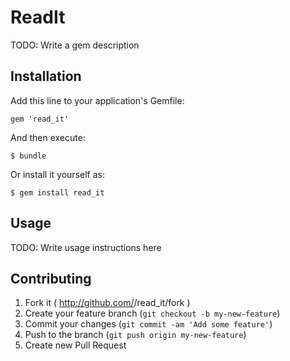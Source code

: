 # ReadIt

TODO: Write a gem description

## Installation

Add this line to your application's Gemfile:

    gem 'read_it'

And then execute:

    $ bundle

Or install it yourself as:

    $ gem install read_it

## Usage

TODO: Write usage instructions here

## Contributing

1. Fork it ( http://github.com/<my-github-username>/read_it/fork )
2. Create your feature branch (`git checkout -b my-new-feature`)
3. Commit your changes (`git commit -am 'Add some feature'`)
4. Push to the branch (`git push origin my-new-feature`)
5. Create new Pull Request
